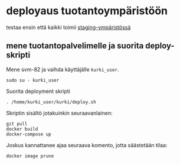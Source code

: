 # deployaus tuotantoympäristöön

testaa ensin että kaikki toimii [staging-ympäristössä](https://github.com/UniversityOfHelsinkiCS/opetushallinto/blob/master/kurki13/docs/deploy-staging.md)

## mene tuotantopalvelimelle ja suorita deploy-skripti

Mene svm-82 ja vaihda käyttäjälle `kurki_user`. 

```
sudo su - kurki_user
```

Suorita deployment skripti

```
. /home/kurki_user/kurki/deploy.sh
```

Skriptin sisältö jotakuinkin seuraavanlainen:

```
git pull
docker build
docker-compose up
```

Joskus kannattanee ajaa seuraava komento, jotta säästetään tilaa:

```
docker image prune
```